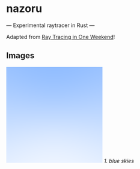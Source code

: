 # nazoru

&mdash; Experimental raytracer in Rust &mdash;

Adapted from [Ray Tracing in One Weekend](https://raytracing.github.io/books/RayTracingInOneWeekend.html)!

## Images

![blue skies](out/blue-skies.png)
*1. blue skies*